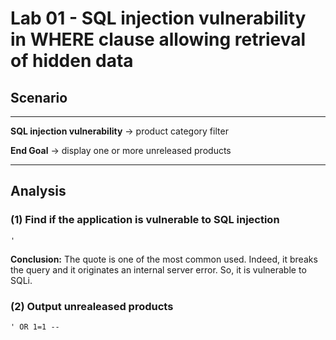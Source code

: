 # **Lab 01 - SQL injection vulnerability in WHERE clause allowing retrieval of hidden data**

## Scenario
***
**SQL injection vulnerability** -> product category filter

**End Goal**                              -> display one or more unreleased products
***
## Analysis

### **(1)  Find if the application is vulnerable to SQL injection**

```
'
```

**Conclusion:** The quote is one of the most common used. Indeed, it breaks the query and it originates  an internal server error. So, it is vulnerable to SQLi.

### **(2) Output unrealeased products**

```
' OR 1=1 --
```

